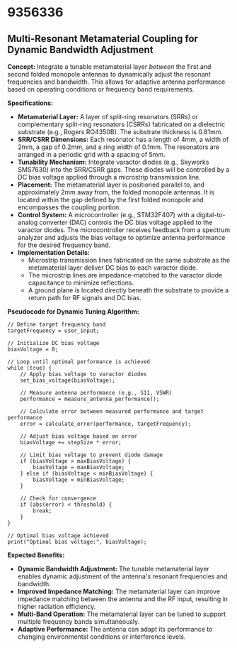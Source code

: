 # 9356336

## Multi-Resonant Metamaterial Coupling for Dynamic Bandwidth Adjustment

**Concept:** Integrate a tunable metamaterial layer *between* the first and second folded monopole antennas to dynamically adjust the resonant frequencies and bandwidth. This allows for adaptive antenna performance based on operating conditions or frequency band requirements.

**Specifications:**

*   **Metamaterial Layer:** A layer of split-ring resonators (SRRs) or complementary split-ring resonators (CSRRs) fabricated on a dielectric substrate (e.g., Rogers RO4350B). The substrate thickness is 0.81mm.
*   **SRR/CSRR Dimensions:** Each resonator has a length of 4mm, a width of 2mm, a gap of 0.2mm, and a ring width of 0.1mm. The resonators are arranged in a periodic grid with a spacing of 5mm.
*   **Tunability Mechanism:** Integrate varactor diodes (e.g., Skyworks SMS7630) into the SRR/CSRR gaps. These diodes will be controlled by a DC bias voltage applied through a microstrip transmission line.
*   **Placement:** The metamaterial layer is positioned parallel to, and approximately 2mm away from, the folded monopole antennas. It is located within the gap defined by the first folded monopole and encompasses the coupling portion.
*   **Control System:** A microcontroller (e.g., STM32F407) with a digital-to-analog converter (DAC) controls the DC bias voltage applied to the varactor diodes. The microcontroller receives feedback from a spectrum analyzer and adjusts the bias voltage to optimize antenna performance for the desired frequency band.
*   **Implementation Details:**
    *   Microstrip transmission lines fabricated on the same substrate as the metamaterial layer deliver DC bias to each varactor diode.
    *   The microstrip lines are impedance-matched to the varactor diode capacitance to minimize reflections.
    *   A ground plane is located directly beneath the substrate to provide a return path for RF signals and DC bias.

**Pseudocode for Dynamic Tuning Algorithm:**

```
// Define target frequency band
targetFrequency = user_input;

// Initialize DC bias voltage
biasVoltage = 0;

// Loop until optimal performance is achieved
while (true) {
    // Apply bias voltage to varactor diodes
    set_bias_voltage(biasVoltage);

    // Measure antenna performance (e.g., S11, VSWR)
    performance = measure_antenna_performance();

    // Calculate error between measured performance and target performance
    error = calculate_error(performance, targetFrequency);

    // Adjust bias voltage based on error
    biasVoltage += stepSize * error;

    // Limit bias voltage to prevent diode damage
    if (biasVoltage > maxBiasVoltage) {
        biasVoltage = maxBiasVoltage;
    } else if (biasVoltage < minBiasVoltage) {
        biasVoltage = minBiasVoltage;
    }

    // Check for convergence
    if (abs(error) < threshold) {
        break;
    }
}

// Optimal bias voltage achieved
print("Optimal bias voltage:", biasVoltage);
```

**Expected Benefits:**

*   **Dynamic Bandwidth Adjustment:** The tunable metamaterial layer enables dynamic adjustment of the antenna's resonant frequencies and bandwidth.
*   **Improved Impedance Matching:** The metamaterial layer can improve impedance matching between the antenna and the RF input, resulting in higher radiation efficiency.
*   **Multi-Band Operation:** The metamaterial layer can be tuned to support multiple frequency bands simultaneously.
*   **Adaptive Performance:** The antenna can adapt its performance to changing environmental conditions or interference levels.